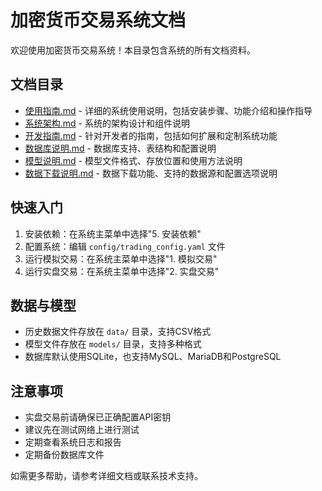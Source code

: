 # 加密货币交易系统文档

欢迎使用加密货币交易系统！本目录包含系统的所有文档资料。

## 文档目录

- [使用指南.md](使用指南.md) - 详细的系统使用说明，包括安装步骤、功能介绍和操作指导
- [系统架构.md](系统架构.md) - 系统的架构设计和组件说明
- [开发指南.md](开发指南.md) - 针对开发者的指南，包括如何扩展和定制系统功能
- [数据库说明.md](数据库说明.md) - 数据库支持、表结构和配置说明
- [模型说明.md](模型说明.md) - 模型文件格式、存放位置和使用方法说明
- [数据下载说明.md](数据下载说明.md) - 数据下载功能、支持的数据源和配置选项说明

## 快速入门

1. 安装依赖：在系统主菜单中选择"5. 安装依赖"
2. 配置系统：编辑 `config/trading_config.yaml` 文件
3. 运行模拟交易：在系统主菜单中选择"1. 模拟交易"
4. 运行实盘交易：在系统主菜单中选择"2. 实盘交易"

## 数据与模型

- 历史数据文件存放在 `data/` 目录，支持CSV格式
- 模型文件存放在 `models/` 目录，支持多种格式
- 数据库默认使用SQLite，也支持MySQL、MariaDB和PostgreSQL

## 注意事项

- 实盘交易前请确保已正确配置API密钥
- 建议先在测试网络上进行测试
- 定期查看系统日志和报告
- 定期备份数据库文件

如需更多帮助，请参考详细文档或联系技术支持。 